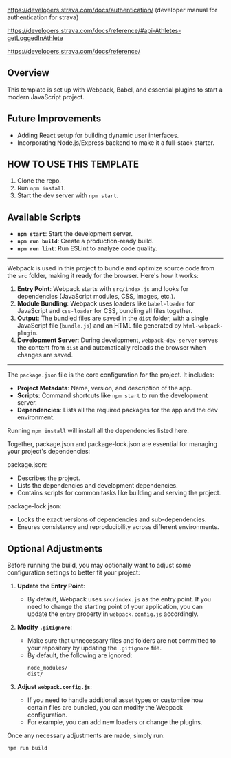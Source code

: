 https://developers.strava.com/docs/authentication/ (developer manual for authentication for strava)

https://developers.strava.com/docs/reference/#api-Athletes-getLoggedInAthlete

https://developers.strava.com/docs/reference/

## Overview
This template is set up with Webpack, Babel, and essential plugins to start a modern JavaScript project.

## Future Improvements
- Adding React setup for building dynamic user interfaces.
- Incorporating Node.js/Express backend to make it a full-stack starter.

## HOW TO USE THIS TEMPLATE
1. Clone the repo.
2. Run `npm install`.
3. Start the dev server with `npm start`.


## Available Scripts
- **`npm start`**: Start the development server.
- **`npm run build`**: Create a production-ready build.
- **`npm run lint`**: Run ESLint to analyze code quality.

------------------------------------------------------------------------

Webpack is used in this project to bundle and optimize source code from the `src` folder, making it ready for the browser. Here's how it works:

1. **Entry Point**: Webpack starts with `src/index.js` and looks for dependencies (JavaScript modules, CSS, images, etc.).
2. **Module Bundling**: Webpack uses loaders like `babel-loader` for JavaScript and `css-loader` for CSS, bundling all files together.
3. **Output**: The bundled files are saved in the `dist` folder, with a single JavaScript file (`bundle.js`) and an HTML file generated by `html-webpack-plugin`.
4. **Development Server**: During development, `webpack-dev-server` serves the content from `dist` and automatically reloads the browser when changes are saved.

-----------------------------------------------------------------------

The `package.json` file is the core configuration for the project. It includes:

- **Project Metadata**: Name, version, and description of the app.
- **Scripts**: Command shortcuts like `npm start` to run the development server.
- **Dependencies**: Lists all the required packages for the app and the dev environment.

Running `npm install` will install all the dependencies listed here.

Together, package.json and package-lock.json are essential for managing your project's dependencies:

package.json:

- Describes the project.
- Lists the dependencies and development dependencies.
- Contains scripts for common tasks like building and serving the project.

package-lock.json:

- Locks the exact versions of dependencies and sub-dependencies.
- Ensures consistency and reproducibility across different environments.



## Optional Adjustments

Before running the build, you may optionally want to adjust some configuration settings to better fit your project:

1. **Update the Entry Point**:
   - By default, Webpack uses `src/index.js` as the entry point. If you need to change the starting point of your application, you can update the `entry` property in `webpack.config.js` accordingly.

2. **Modify `.gitignore`**:
   - Make sure that unnecessary files and folders are not committed to your repository by updating the `.gitignore` file.
   - By default, the following are ignored:
     ```
     node_modules/
     dist/
     ```

3. **Adjust `webpack.config.js`**:
   - If you need to handle additional asset types or customize how certain files are bundled, you can modify the Webpack configuration.
   - For example, you can add new loaders or change the plugins.

Once any necessary adjustments are made, simply run:

```bash
npm run build
